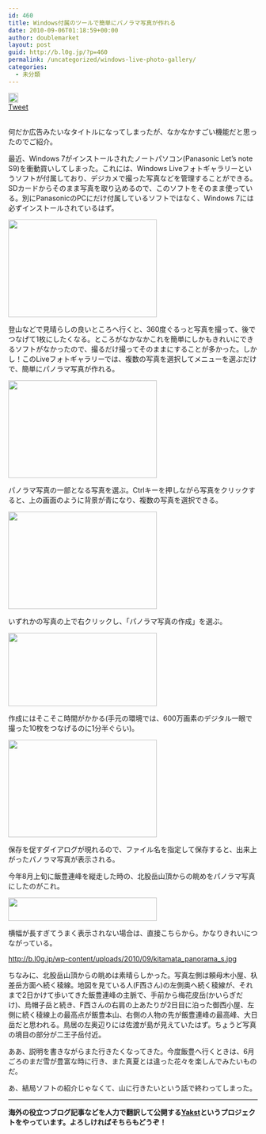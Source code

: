 ```yaml
---
id: 460
title: Windows付属のツールで簡単にパノラマ写真が作れる
date: 2010-09-06T01:18:59+00:00
author: doublemarket
layout: post
guid: http://b.l0g.jp/?p=460
permalink: /uncategorized/windows-live-photo-gallery/
categories:
  - 未分類
---
```

<div class='wp_social_bookmarking_light'>
  <div class="wsbl_hatena_button">
    <a href="http://b.hatena.ne.jp/entry/http://b.l0g.jp/uncategorized/windows-live-photo-gallery/" class="hatena-bookmark-button" data-hatena-bookmark-title="Windows付属のツールで簡単にパノラマ写真が作れる" data-hatena-bookmark-layout="standard" title="このエントリーをはてなブックマークに追加"> <img src="//b.hatena.ne.jp/images/entry-button/button-only@2x.png" alt="このエントリーをはてなブックマークに追加" width="20" height="20" style="border: none;" /></a>
  </div>
  
  <div class="wsbl_facebook_like">
    <div id="fb-root">
    </div><fb:like href="http://b.l0g.jp/uncategorized/windows-live-photo-gallery/" layout="button_count" action="like" width="100" share="false" show_faces="false" ></fb:like>
  </div>
  
  <div class="wsbl_twitter">
    <a href="https://twitter.com/share" class="twitter-share-button"{count} data-url="http://b.l0g.jp/uncategorized/windows-live-photo-gallery/" data-text="Windows付属のツールで簡単にパノラマ写真が作れる" data-via="dblmkt " data-lang="ja">Tweet</a>
  </div>
  
  <div class="wsbl_google_plus_one">
    <g:plusone size="medium" annotation="none" href="http://b.l0g.jp/uncategorized/windows-live-photo-gallery/" ></g:plusone>
  </div>
</div>

<br class='wp_social_bookmarking_light_clear' />

何だか広告みたいなタイトルになってしまったが、なかなかすごい機能だと思ったのでご紹介。

最近、Windows 7がインストールされたノートパソコン(Panasonic Let&#8217;s note S9)を衝動買いしてしまった。これには、Windows Liveフォトギャラリーというソフトが付属しており、デジカメで撮った写真などを管理することができる。SDカードからそのまま写真を取り込めるので、このソフトをそのまま使っている。別にPanasonicのPCにだけ付属しているソフトではなく、Windows 7には必ずインストールされているはず。

[<img class="alignnone size-medium wp-image-461" title="Windows Liveフォトギャラリー" src="http://b.l0g.jp/wp-content/uploads/WS000000-300x197.jpg" alt="" width="300" height="197" />](http://b.l0g.jp/wp-content/uploads/2010/09/WS000000.jpg)

登山などで見晴らしの良いところへ行くと、360度ぐるっと写真を撮って、後でつなげて1枚にしたくなる。ところがなかなかこれを簡単にしかもきれいにできるソフトがなかったので、撮るだけ撮ってそのままにすることが多かった。しかし！このLiveフォトギャラリーでは、複数の写真を選択してメニューを選ぶだけで、簡単にパノラマ写真が作れる。

[<img class="alignnone size-medium wp-image-462" title="複数の写真を選ぶ" src="http://b.l0g.jp/wp-content/uploads/WS000001-300x197.jpg" alt="" width="300" height="197" />](http://b.l0g.jp/wp-content/uploads/2010/09/WS000001.jpg)

[](http://b.l0g.jp/wp-content/uploads/2010/09/WS000001.jpg)パノラマ写真の一部となる写真を選ぶ。Ctrlキーを押しながら写真をクリックすると、上の画面のように背景が青になり、複数の写真を選択できる。

[<img class="alignnone size-medium wp-image-463" title="パノラマ写真を作成" src="http://b.l0g.jp/wp-content/uploads/WS000002-300x197.jpg" alt="" width="300" height="197" />](http://b.l0g.jp/wp-content/uploads/2010/09/WS000002.jpg)

いずれかの写真の上で右クリックし、「パノラマ写真の作成」を選ぶ。

[<img class="alignnone size-medium wp-image-464" title="しばらく待つ" src="http://b.l0g.jp/wp-content/uploads/WS000003-300x148.jpg" alt="" width="300" height="148" />](http://b.l0g.jp/wp-content/uploads/2010/09/WS000003.jpg)

作成にはそこそこ時間がかかる(手元の環境では、600万画素のデジタル一眼で撮った10枚をつなげるのに1分半ぐらい)。

[<img class="alignnone size-medium wp-image-465" title="パノラマ写真の出来上がり" src="http://b.l0g.jp/wp-content/uploads/WS000005-300x197.jpg" alt="" width="300" height="197" />](http://b.l0g.jp/wp-content/uploads/2010/09/WS000005.jpg)

保存を促すダイアログが現れるので、ファイル名を指定して保存すると、出来上がったパノラマ写真が表示される。

今年8月上旬に飯豊連峰を縦走した時の、北股岳山頂からの眺めをパノラマ写真にしたのがこれ。

[<img class="alignnone size-medium wp-image-466" title="kitamata_panorama_s" src="http://b.l0g.jp/wp-content/uploads/kitamata_panorama_s-300x47.jpg" alt="" width="300" height="47" />](http://b.l0g.jp/wp-content/uploads/2010/09/kitamata_panorama_s.jpg)

横幅が長すぎてうまく表示されない場合は、直接こちらから。かなりきれいにつながっている。

<a href="http://b.l0g.jp/wp-content/uploads/2010/09/kitamata_panorama_s.jpg" target="_blank">http://b.l0g.jp/wp-content/uploads/2010/09/kitamata_panorama_s.jpg</a>

ちなみに、北股岳山頂からの眺めは素晴らしかった。写真左側は頼母木小屋、杁差岳方面へ続く稜線。地図を見ている人(F西さん)の左側奥へ続く稜線が、それまで2日かけて歩いてきた飯豊連峰の主脈で、手前から梅花皮岳(かいらぎだけ)、烏帽子岳と続き、F西さんの右肩の上あたりが2日目に泊った御西小屋、左側に続く稜線上の最高点が飯豊本山、右側の人物の先が飯豊連峰の最高峰、大日岳だと思われる。鳥居の左奥辺りには佐渡が島が見えていたはず。ちょうど写真の境目の部分が二王子岳付近。

ああ、説明を書きながらまた行きたくなってきた。今度飯豊へ行くときは、6月ごろのまだ雪が豊富な時に行き、また真夏とは違った花々を楽しんでみたいものだ。

あ、結局ソフトの紹介じゃなくて、山に行きたいという話で終わってしまった。

* * *

**海外の役立つブログ記事などを人力で翻訳して公開する[Yakst](https://yakst.com/ja)というプロジェクトをやっています。よろしければそちらもどうぞ！**